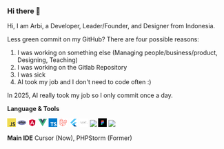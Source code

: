 ### Hi there 👋

Hi, I am Arbi, a Developer, Leader/Founder, and Designer from Indonesia.

Less green commit on my GitHub? There are four possible reasons:
1. I was working on something else (Managing people/business/product, Designing, Teaching)
2. I was working on the Gitlab Repository
3. I was sick
4. AI took my job and I don't need to code often :)

In 2025, AI really took my job so I only commit once a day.

**Language & Tools**

<code><img height="20" src="https://raw.githubusercontent.com/github/explore/80688e429a7d4ef2fca1e82350fe8e3517d3494d/topics/javascript/javascript.png"></code>
<code><img height="20" src="https://raw.githubusercontent.com/github/explore/ccc16358ac4530c6a69b1b80c7223cd2744dea83/topics/php/php.png"></code>
<code><img height="20" src="https://raw.githubusercontent.com/github/explore/80688e429a7d4ef2fca1e82350fe8e3517d3494d/topics/angular/angular.png"></code>
<code><img height="20" src="https://raw.githubusercontent.com/github/explore/80688e429a7d4ef2fca1e82350fe8e3517d3494d/topics/vue/vue.png"></code>
<code><img height="20" src="https://raw.githubusercontent.com/github/explore/80688e429a7d4ef2fca1e82350fe8e3517d3494d/topics/typescript/typescript.png"></code>
<code><img height="20" src="https://raw.githubusercontent.com/github/explore/56a826d05cf762b2b50ecbe7d492a839b04f3fbf/topics/laravel/laravel.png"></code>
<code><img height="20" src="https://raw.githubusercontent.com/github/explore/cebd63002168a05a6a642f309227eefeccd92950/topics/flutter/flutter.png"></code>
<code><img height="20" src="https://raw.githubusercontent.com/github/explore/2ebcebd7b163b2ab12cb5a40bf29264799c81c03/topics/nextjs/nextjs.png"></code>
<code><img height="20" src="https://avatars.githubusercontent.com/u/74943865?s=48&v=4"></code>
<code><img height="20" src="https://raw.githubusercontent.com/github/explore/05d0f0dfceafd861bdf2b53559399dae7b2e2d8b/topics/figma/figma.png"></code>
<code><img height="20" src="https://avatars.githubusercontent.com/u/8931462?s=48&v=4"></code>

**Main IDE**
Cursor (Now), PHPStorm (Former)
